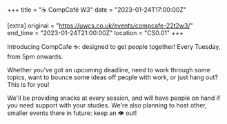 +++
title = "☕ CompCafé W3"
date = "2023-01-24T17:00:00Z"

[extra]
original = "https://uwcs.co.uk/events/compcafe-22t2w3/"    
end_time = "2023-01-24T21:00:00Z"
location = "CS0.01"
+++

Introducing CompCafe ☕: designed to get people together! Every Tuesday, from 5pm onwards.

Whether you've got an upcoming deadline, need to work through some topics, want to bounce some ideas off people with work, or just hang out? This is for you!

We'll be providing snacks at every session, and will have people on hand if you need support with your studies. We're also planning to host other, smaller events there in future: keep an 👁️ out!
